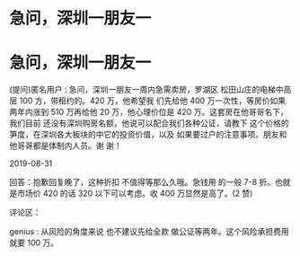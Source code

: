 # 急问，深圳一朋友一

# 急问，深圳一朋友一

(提问)匿名用户 : 急问，深圳一朋友一周内急需卖房，罗湖区 松田山庄的电梯中高层 100 方，带租约的。420 万，他希望我 们先给他 400 万一次性，等房价如果两年内涨到 510 万再给他 20 万，他心理价位是 420 万。这套房在他哥哥名下，我们目前 还没有深圳购房名额，他说可以配合我们各种公证，请教下 这个价格的笋度，在深圳各大板块的中它的投资价值，以及 如果要过户的注意事项。朋友和他哥哥都是体制内人员。谢 谢！

2019-08-31

回答：抱歉回复晚了，这种折扣 不值得等那么久哦。急钱用 的一般 7-8 折。也就是市场价 420 的话 320 以下可以考虑。收 400 万显然是高了。(2 赞)

评论区：

genius : 从风险的角度来说 也不建议先给全款 做公证等两年。这个风险承担费用就要 100 万。